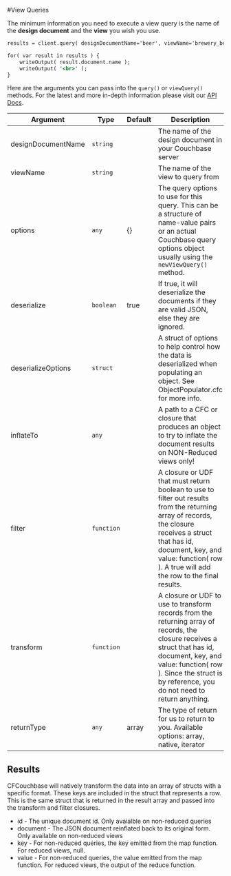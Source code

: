 #View Queries

The minimum information you need to execute a view query is the name of the **design document** and the **view** you wish you use.

```coldfusion
results = client.query( designDocumentName='beer', viewName='brewery_beers' );

for( var result in results ) {
	writeOutput( result.document.name );
	writeOutput( '<br>' );
}
```

Here are the arguments you can pass into the `query()` or `viewQuery()` methods.  For the latest and more in-depth information please visit our [API Docs](http://apidocs.ortussolutions.com/cfcouchbase/2.0.0).

| Argument | Type | Default | Description |
| -- | -- | -- | -- |
| designDocumentName | `string`   |       | The name of the design document in your Couchbase server |
| viewName           | `string`   |       | The name of the view to query from |
| options            | `any`      | {}    | The query options to use for this query. This can be a structure of name-value pairs or an actual Couchbase query options object usually using the `newViewQuery()` method. |
| deserialize        | `boolean`  | true  | If true, it will deserialize the documents if they are valid JSON, else they are ignored. |
| deserializeOptions | `struct`   |       | A struct of options to help control how the data is deserialized when populating an object. See ObjectPopulator.cfc for more info. |
| inflateTo          | `any`      |       | A path to a CFC or closure that produces an object to try to inflate the document results on NON-Reduced views only! |
| filter             | `function` |       | A closure or UDF that must return boolean to use to filter out results from the returning array of records, the closure receives a struct that has id, document, key, and value: function( row ). A true will add the row to the final results. |
| transform          | `function` |       | A closure or UDF to use to transform records from the returning array of records, the closure receives a struct that has id, document, key, and value: function( row ). Since the struct is by reference, you do not need to return anything. |
| returnType         | `any`      | array | The type of return for us to return to you. Available options: array, native, iterator  |

## Results

CFCouchbase will natively transform the data into an array of structs with a specific format. These keys are included in the struct that represents a row. This is the same struct that is returned in the result array and passed into the transform and filter closures.

* id - The unique document id. Only avaialble on non-reduced queries
* document - The JSON document reinflated back to its original form. Only available on non-reduced views
* key - For non-reduced queries, the key emitted from the map function. For reduced views, null.
* value - For non-reduced queries, the value emitted from the map function. For reduced views, the output of the reduce function.

